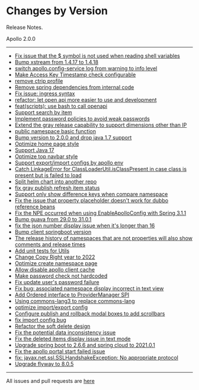 Changes by Version
==================
Release Notes.

Apollo 2.0.0

------------------
* [Fix issue that the $ symbol is not used when reading shell variables](https://github.com/ctripcorp/apollo/pull/3890)
* [Bump xstream from 1.4.17 to 1.4.18](https://github.com/apolloconfig/apollo/pull/3916)
* [switch apollo.config-service log from warning to info level](https://github.com/ctripcorp/apollo/pull/3884)
* [Make Access Key Timestamp check configurable](https://github.com/ctripcorp/apollo/pull/3908)
* [remove ctrip profile](https://github.com/ctripcorp/apollo/pull/3920)
* [Remove spring dependencies from internal code](https://github.com/apolloconfig/apollo/pull/3937)
* [Fix issue: ingress syntax](https://github.com/apolloconfig/apollo/pull/3933)
* [refactor: let open api more easier to use and development](https://github.com/apolloconfig/apollo/pull/3943)
* [feat(scripts): use bash to call openapi](https://github.com/apolloconfig/apollo/pull/3980)
* [Support search by item](https://github.com/apolloconfig/apollo/pull/3977)
* [Implement password policies to avoid weak passwords](https://github.com/apolloconfig/apollo/pull/4008)
* [Extend the gray release capability to support dimensions other than IP](https://github.com/apolloconfig/apollo/pull/4013)
* [public namespace basic function](https://github.com/apolloconfig/apollo/pull/3850)
* [Bump version to 2.0.0 and drop java 1.7 support](https://github.com/apolloconfig/apollo/pull/4015)
* [Optimize home page style](https://github.com/apolloconfig/apollo/pull/4052)
* [Support Java 17](https://github.com/apolloconfig/apollo/pull/4060)
* [Optimize top navbar style](https://github.com/apolloconfig/apollo/pull/4073)
* [Support export/import configs by apollo env](https://github.com/apolloconfig/apollo/pull/3947)
* [Catch LinkageError for ClassLoaderUtil.isClassPresent in case class is present but is failed to load](https://github.com/apolloconfig/apollo/pull/4097)
* [Split helm chart into another repo](https://github.com/apolloconfig/apollo/pull/4125)
* [fix gray publish refresh item status](https://github.com/apolloconfig/apollo/pull/4128)
* [Support only show difference keys when compare namespace](https://github.com/apolloconfig/apollo/pull/4165)
* [Fix the issue that property placeholder doesn't work for dubbo reference beans](https://github.com/apolloconfig/apollo/pull/4175)
* [Fix the NPE occurred when using EnableApolloConfig with Spring 3.1.1](https://github.com/apolloconfig/apollo/pull/4180)
* [Bump guava from 29.0 to 31.0.1](https://github.com/apolloconfig/apollo/pull/4182)
* [fix the json number display issue when it's longer than 16](https://github.com/apolloconfig/apollo/pull/4183)
* [Bump client springboot version](https://github.com/apolloconfig/apollo/pull/4189)
* [The release history of namespaces that are not properties will also show comments and release times](https://github.com/apolloconfig/apollo/pull/4198)
* [Add unit tests for Utils](https://github.com/apolloconfig/apollo/pull/4193)
* [Change Copy Right year to 2022](https://github.com/apolloconfig/apollo/pull/4202)
* [Optimize create namespace page](https://github.com/apolloconfig/apollo/pull/4213)
* [Allow disable apollo client cache](https://github.com/apolloconfig/apollo/pull/4199)
* [Make password check not hardcoded](https://github.com/apolloconfig/apollo/pull/4207)
* [Fix update user's password failure](https://github.com/apolloconfig/apollo/pull/4212)
* [Fix bug: associated namespace display incorrect in text view](https://github.com/apolloconfig/apollo/pull/4219)
* [Add Ordered interface to ProviderManager SPI](https://github.com/apolloconfig/apollo/pull/4218)
* [Using commons-lang3 to replace commons-lang](https://github.com/apolloconfig/apollo/pull/4225)
* [optimize import/export config](https://github.com/apolloconfig/apollo/pull/4231)
* [Configure publish and rollback modal boxes to add scrollbars](https://github.com/apolloconfig/apollo/pull/4251)
* [fix import config bug](https://github.com/apolloconfig/apollo/pull/4262)
* [Refactor the soft delete design](https://github.com/apolloconfig/apollo/pull/3866)
* [Fix the potential data inconsistency issue](https://github.com/apolloconfig/apollo/pull/4256)
* [Fix the deleted items display issue in text mode](https://github.com/apolloconfig/apollo/pull/4279)
* [Upgrade spring boot to 2.6.6 and spring cloud to 2021.0.1](https://github.com/apolloconfig/apollo/pull/4295)
* [Fix the apollo portal start failed issue](https://github.com/apolloconfig/apollo/pull/4298)
* [fix: javax.net.ssl.SSLHandshakeException: No appropriate protocol](https://github.com/apolloconfig/apollo/pull/4308)
* [Upgrade flyway to 8.0.5](https://github.com/apolloconfig/apollo/pull/4312)
------------------
All issues and pull requests are [here](https://github.com/ctripcorp/apollo/milestone/8?closed=1)
